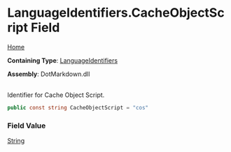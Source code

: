 # LanguageIdentifiers\.CacheObjectScript Field

[Home](../../../README.md)

**Containing Type**: [LanguageIdentifiers](../README.md)

**Assembly**: DotMarkdown\.dll

\
Identifier for Cache Object Script\.

```csharp
public const string CacheObjectScript = "cos"
```

### Field Value

[String](https://docs.microsoft.com/en-us/dotnet/api/system.string)

